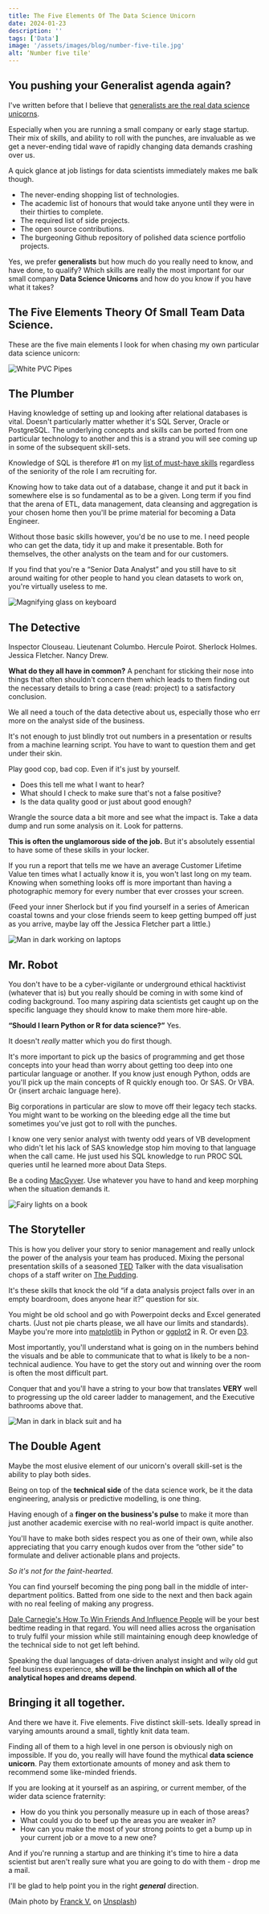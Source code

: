 ```yaml
---
title: The Five Elements Of The Data Science Unicorn
date: 2024-01-23
description: ''
tags: ['Data']
image: '/assets/images/blog/number-five-tile.jpg'
alt: ‘Number five tile'
---
```

## You pushing your Generalist agenda again?

I've written before that I believe that [generalists are the real data science unicorns](/articles/generalists-are-the-real-data-science-unicorns/).

Especially when you are running a small company or early stage startup. Their mix of skills, and ability to roll with the punches, are invaluable as we get a never-ending tidal wave of rapidly changing data demands crashing over us.

A quick glance at job listings for data scientists immediately makes me balk though.

- The never-ending shopping list of technologies.
- The academic list of honours that would take anyone until they were in their thirties to complete.
- The required list of side projects.
- The open source contributions.
- The burgeoning Github repository of polished data science portfolio projects.

Yes, we prefer **generalists** but how much do you really need to know, and have done, to qualify? Which skills are really the most important for our small company **Data Science Unicorns** and how do you know if you have what it takes?

## The Five Elements Theory Of Small Team Data Science.

These are the five main elements I look for when chasing my own particular data science unicorn:

![White PVC Pipes](/assets/images/blog/white-pipes.jpg)

## The Plumber

Having knowledge of setting up and looking after relational databases is vital. Doesn't particularly matter whether it's SQL Server, Oracle or PostgreSQL. The underlying concepts and skills can be ported from one particular technology to another and this is a strand you will see coming up in some of the subsequent skill-sets.

Knowledge of SQL is therefore #1 on my [list of must-have skills](/is-sql-really-a-game-changer-for-data-science-careers) regardless of the seniority of the role I am recruiting for.

Knowing how to take data out of a database, change it and put it back in somewhere else is so fundamental as to be a given. Long term if you find that the arena of ETL, data management, data cleansing and aggregation is your chosen home then you'll be prime material for becoming a Data Engineer.

Without those basic skills however, you'd be no use to me. I need people who can get the data, tidy it up and make it presentable. Both for themselves, the other analysts on the team and for our customers.

If you find that you're a “Senior Data Analyst” and you still have to sit around waiting for other people to hand you clean datasets to work on, you're virtually useless to me.

![Magnifying glass on keyboard](/assets/images/blog/magnifying-glass.jpg)

## The Detective

Inspector Clouseau. Lieutenant Columbo. Hercule Poirot. Sherlock Holmes. Jessica Fletcher. Nancy Drew.

**What do they all have in common?** A penchant for sticking their nose into things that often shouldn't concern them which leads to them finding out the necessary details to bring a case (read: project) to a satisfactory conclusion.

We all need a touch of the data detective about us, especially those who err more on the analyst side of the business.

It's not enough to just blindly trot out numbers in a presentation or results from a machine learning script. You have to want to question them and get under their skin.

Play good cop, bad cop. Even if it's just by yourself.

- Does this tell me what I want to hear?
- What should I check to make sure that's not a false positive?
- Is the data quality good or just about good enough?

Wrangle the source data a bit more and see what the impact is. Take a data dump and run some analysis on it. Look for patterns.

**This is often the unglamorous side of the job.** But it's absolutely essential to have some of these skills in your locker.

If you run a report that tells me we have an average Customer Lifetime Value ten times what I actually know it is, you won't last long on my team. Knowing when something looks off is more important than having a photographic memory for every number that ever crosses your screen.

(Feed your inner Sherlock but if you find yourself in a series of American coastal towns and your close friends seem to keep getting bumped off just as you arrive, maybe lay off the Jessica Fletcher part a little.)

![Man in dark working on laptops](/assets/images/blog/dark-laptops.jpg)

## Mr. Robot

You don't have to be a cyber-vigilante or underground ethical hacktivist (whatever that is) but you really should be coming in with some kind of coding background. Too many aspiring data scientists get caught up on the specific language they should know to make them more hire-able.

**“Should I learn Python or R for data science?”** Yes.

It doesn't _really_ matter which you do first though.

It's more important to pick up the basics of programming and get those concepts into your head than worry about getting too deep into one particular language or another. If you know just enough Python, odds are you'll pick up the main concepts of R quickly enough too. Or SAS. Or VBA. Or {insert archaic language here}.

Big corporations in particular are slow to move off their legacy tech stacks. You might want to be working on the bleeding edge all the time but sometimes you've just got to roll with the punches.

I know one very senior analyst with twenty odd years of VB development who didn't let his lack of SAS knowledge stop him moving to that language when the call came. He just used his SQL knowledge to run PROC SQL queries until he learned more about Data Steps.

Be a coding [MacGyver](https://en.wikipedia.org/wiki/MacGyver). Use whatever you have to hand and keep morphing when the situation demands it.

![Fairy lights on a book](/assets/images/blog/book-fairy-lights.jpg)

## The Storyteller

This is how you deliver your story to senior management and really unlock the power of the analysis your team has produced. Mixing the personal presentation skills of a seasoned [TED](https://www.ted.com/) Talker with the data visualisation chops of a staff writer on [The Pudding](https://pudding.cool/).

It's these skills that knock the old “if a data analysis project falls over in an empty boardroom, does anyone hear it?” question for six.

You might be old school and go with Powerpoint decks and Excel generated charts. (Just not pie charts please, we all have our limits and standards). Maybe you're more into [matplotlib](https://matplotlib.org/) in Python or [ggplot2](https://ggplot2.tidyverse.org/) in R. Or even [D3](https://d3js.org/).

Most importantly, you'll understand what is going on in the numbers behind the visuals and be able to communicate that to what is likely to be a non-technical audience. You have to get the story out and winning over the room is often the most difficult part.

Conquer that and you'll have a string to your bow that translates **VERY** well to progressing up the old career ladder to management, and the Executive bathrooms above that.

![Man in dark in black suit and ha](/assets/images/blog/dark-spy.jpg)

## The Double Agent

Maybe the most elusive element of our unicorn's overall skill-set is the ability to play both sides.

Being on top of the **technical side** of the data science work, be it the data engineering, analysis or predictive modelling, is one thing.

Having enough of a **finger on the business's pulse** to make it more than just another academic exercise with no real-world impact is quite another.

You'll have to make both sides respect you as one of their own, while also appreciating that you carry enough kudos over from the “other side” to formulate and deliver actionable plans and projects.

_So it's not for the faint-hearted._

You can find yourself becoming the ping pong ball in the middle of inter-department politics. Batted from one side to the next and then back again with no real feeling of making any progress.

[Dale Carnegie's How To Win Friends And Influence People](https://en.wikipedia.org/wiki/How_to_Win_Friends_and_Influence_People) will be your best bedtime reading in that regard. You will need allies across the organisation to truly fulfil your mission while still maintaining enough deep knowledge of the technical side to not get left behind.

Speaking the dual languages of data-driven analyst insight and wily old gut feel business experience, **she will be the linchpin on which all of the analytical hopes and dreams depend**.

## Bringing it all together.

And there we have it. Five elements. Five distinct skill-sets. Ideally spread in varying amounts around a small, tightly knit data team.

Finding all of them to a high level in one person is obviously nigh on impossible. If you do, you really will have found the mythical **data science unicorn**. Pay them extortionate amounts of money and ask them to recommend some like-minded friends.

If you are looking at it yourself as an aspiring, or current member, of the wider data science fraternity:

- How do you think you personally measure up in each of those areas?
- What could you do to beef up the areas you are weaker in?
- How can you make the most of your strong points to get a bump up in your current job or a move to a new one?

And if you're running a startup and are thinking it's time to hire a data scientist but aren't really sure what you are going to do with them -  drop me a mail.

I'll be glad to help point you in the right _**general**_ direction.

(Main photo by [Franck V.][3] on [Unsplash][4])

 [3]: https://unsplash.com/photos/9skkk4R3aoY?utm_source=unsplash&utm_medium=referral&utm_content=creditCopyText
 [4]: https://unsplash.com/search/photos/five?utm_source=unsplash&utm_medium=referral&utm_content=creditCopyText